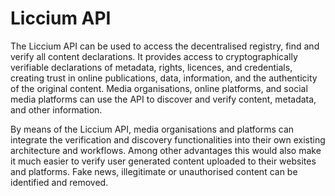 # Liccium API

The Liccium API can be used to access the decentralised registry, find and verify all content declarations. It provides access to cryptographically verifiable declarations of metadata, rights, licences, and credentials, creating trust in online publications, data, information, and the authenticity of the original content. Media organisations, online platforms, and social media platforms can use the API to discover and verify content, metadata, and other information.

By means of the Liccium API, media organisations and platforms can integrate the verification and discovery functionalities into their own existing architecture and workflows. Among other advantages this would also make it much easier to verify user generated content uploaded to their websites and platforms. Fake news, illegitimate or unauthorised content can be identified and removed.
